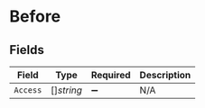 # Before


## Fields

| Field              | Type               | Required           | Description        |
| ------------------ | ------------------ | ------------------ | ------------------ |
| `Access`           | []*string*         | :heavy_minus_sign: | N/A                |